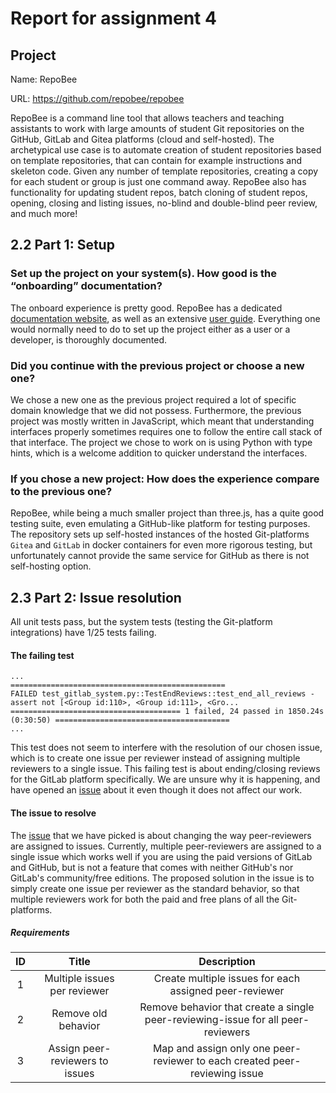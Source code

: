 # Report for assignment 4

## Project

Name: RepoBee

URL: https://github.com/repobee/repobee

RepoBee is a command line tool that allows teachers and teaching assistants to work with large amounts of student Git repositories on the GitHub, GitLab and Gitea platforms (cloud and self-hosted). The archetypical use case is to automate creation of student repositories based on template repositories, that can contain for example instructions and skeleton code. Given any number of template repositories, creating a copy for each student or group is just one command away. RepoBee also has functionality for updating student repos, batch cloning of student repos, opening, closing and listing issues, no-blind and double-blind peer review, and much more!

## 2.2 Part 1: Setup

### Set up the project on your system(s). How good is the “onboarding” documentation?

The onboard experience is pretty good. RepoBee has a dedicated [documentation website](https://docs.repobee.org/en/stable/), as well as an extensive [user guide](https://docs.repobee.org/en/stable/userguide.html). Everything one would normally need to do to set up the project either as a user or a developer, is thoroughly documented.
### Did you continue with the previous project or choose a new one?

We chose a new one as the previous project required a lot of specific domain knowledge that we did not possess. Furthermore, the previous project was mostly written in JavaScript, which meant that understanding interfaces properly sometimes requires one to follow the entire call stack of that interface. The project we chose to work on is using Python with type hints, which is a welcome addition to quicker understand the interfaces.

### If you chose a new project: How does the experience compare to the previous one?

RepoBee, while being a much smaller project than three.js, has a quite good testing suite, even emulating a GitHub-like platform for testing purposes.
The repository sets up self-hosted instances of the hosted Git-platforms `Gitea` and `GitLab` in docker containers for even more rigorous testing, but unfortunately cannot provide the same service for GitHub as there is not self-hosting option.

## 2.3 Part 2: Issue resolution

All unit tests pass, but the system tests (testing the Git-platform integrations) have 1/25 tests failing.

#### The failing test

```
...
================================================
FAILED test_gitlab_system.py::TestEndReviews::test_end_all_reviews - assert not [<Group id:110>, <Group id:111>, <Gro...
====================================== 1 failed, 24 passed in 1850.24s (0:30:50) =======================================
...
```

This test does not seem to interfere with the resolution of our chosen issue, which is to create one issue per reviewer instead of assigning multiple reviewers to a single issue. This failing test is about ending/closing reviews for the GitLab platform specifically. We are unsure why it is happening, and have opened an [issue](https://github.com/repobee/repobee/issues/1010) about it even though it does not affect our work.

#### The issue to resolve

The [issue](https://github.com/repobee/repobee/issues/789) that we have picked is about changing the way peer-reviewers are assigned to issues. Currently, multiple peer-reviewers are assigned to a single issue which works well if you are using the paid versions of GitLab and GitHub, but is not a feature that comes with neither GitHub's nor GitLab's community/free editions. The proposed solution in the issue is to simply create one issue per reviewer as the standard behavior, so that multiple reviewers work for both the paid and free plans of all the Git-platforms.

##### Requirements

|  ID   |              Title              |                                   Description                                    |
| :---: | :-----------------------------: | :------------------------------------------------------------------------------: |
|   1   |  Multiple issues per reviewer   |              Create multiple issues for each assigned peer-reviewer              |
|   2   |       Remove old behavior       | Remove behavior that create a single peer-reviewing-issue for all peer-reviewers |
|   3   | Assign peer-reviewers to issues |    Map and assign only one peer-reviewer to each created peer-reviewing issue    |